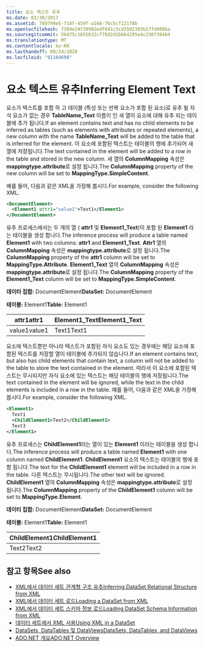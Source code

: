 ```yaml
---
title: 요소 텍스트 유추
ms.date: 03/30/2017
ms.assetid: 789799e5-716f-459f-a168-76c5cf22178b
ms.openlocfilehash: 7389e24f39902edf041c3cd3502303b17fd008ba
ms.sourcegitcommit: 5b475c1855b32cf78d2d1bbb4295e4c236f39464
ms.translationtype: MT
ms.contentlocale: ko-KR
ms.lasthandoff: 09/24/2020
ms.locfileid: "91164690"
---
```

# <a name="inferring-element-text"></a><span data-ttu-id="823bf-102">요소 텍스트 유추</span><span class="sxs-lookup"><span data-stu-id="823bf-102">Inferring Element Text</span></span>

<span data-ttu-id="823bf-103">요소가 텍스트를 포함 하 고 테이블 (특성 또는 반복 요소가 포함 된 요소)로 유추 될 자식 요소가 없는 경우 **TableName_Text** 이름이 인 새 열이 요소에 대해 유추 되는 테이블에 추가 됩니다.</span><span class="sxs-lookup"><span data-stu-id="823bf-103">If an element contains text and has no child elements to be inferred as tables (such as elements with attributes or repeated elements), a new column with the name **TableName_Text** will be added to the table that is inferred for the element.</span></span> <span data-ttu-id="823bf-104">이 요소에 포함된 텍스트는 테이블의 행에 추가되어 새 열에 저장됩니다.</span><span class="sxs-lookup"><span data-stu-id="823bf-104">The text contained in the element will be added to a row in the table and stored in the new column.</span></span> <span data-ttu-id="823bf-105">새 열의 **ColumnMapping** 속성은 **mappingtype.attribute**로 설정 됩니다.</span><span class="sxs-lookup"><span data-stu-id="823bf-105">The **ColumnMapping** property of the new column will be set to **MappingType.SimpleContent**.</span></span>  
  
 <span data-ttu-id="823bf-106">예를 들어, 다음과 같은 XML을 가정해 봅시다.</span><span class="sxs-lookup"><span data-stu-id="823bf-106">For example, consider the following XML.</span></span>  
  
```xml  
<DocumentElement>  
  <Element1 attr1="value1">Text1</Element1>  
</DocumentElement>  
```  
  
 <span data-ttu-id="823bf-107">유추 프로세스에서는 두 개의 열 ( **attr1** 및 **Element1_Text**)이 포함 된 **Element1** 라는 테이블을 생성 합니다.</span><span class="sxs-lookup"><span data-stu-id="823bf-107">The inference process will produce a table named **Element1** with two columns: **attr1** and **Element1_Text**.</span></span> <span data-ttu-id="823bf-108">**Attr1** 열의 **ColumnMapping** 속성은 **mappingtype.attribute**로 설정 됩니다.</span><span class="sxs-lookup"><span data-stu-id="823bf-108">The **ColumnMapping** property of the **attr1** column will be set to **MappingType.Attribute**.</span></span> <span data-ttu-id="823bf-109">**Element1_Text** 열의 **ColumnMapping** 속성은 **mappingtype.attribute**로 설정 됩니다.</span><span class="sxs-lookup"><span data-stu-id="823bf-109">The **ColumnMapping** property of the **Element1_Text** column will be set to **MappingType.SimpleContent**.</span></span>  
  
 <span data-ttu-id="823bf-110">**데이터 집합:** DocumentElement</span><span class="sxs-lookup"><span data-stu-id="823bf-110">**DataSet:** DocumentElement</span></span>  
  
 <span data-ttu-id="823bf-111">**테이블:** Element1</span><span class="sxs-lookup"><span data-stu-id="823bf-111">**Table:** Element1</span></span>  
  
|<span data-ttu-id="823bf-112">attr1</span><span class="sxs-lookup"><span data-stu-id="823bf-112">attr1</span></span>|<span data-ttu-id="823bf-113">Element1_Text</span><span class="sxs-lookup"><span data-stu-id="823bf-113">Element1_Text</span></span>|  
|-----------|--------------------|  
|<span data-ttu-id="823bf-114">value1</span><span class="sxs-lookup"><span data-stu-id="823bf-114">value1</span></span>|<span data-ttu-id="823bf-115">Text1</span><span class="sxs-lookup"><span data-stu-id="823bf-115">Text1</span></span>|  
  
 <span data-ttu-id="823bf-116">요소에 텍스트뿐만 아니라 텍스트가 포함된 자식 요소도 있는 경우에는 해당 요소에 포함된 텍스트를 저장할 열이 테이블에 추가되지 않습니다.</span><span class="sxs-lookup"><span data-stu-id="823bf-116">If an element contains text, but also has child elements that contain text, a column will not be added to the table to store the text contained in the element.</span></span> <span data-ttu-id="823bf-117">따라서 이 요소에 포함된 텍스트는 무시되지만 자식 요소에 있는 텍스트는 해당 테이블의 행에 저장됩니다.</span><span class="sxs-lookup"><span data-stu-id="823bf-117">The text contained in the element will be ignored, while the text in the child elements is included in a row in the table.</span></span> <span data-ttu-id="823bf-118">예를 들어, 다음과 같은 XML을 가정해 봅시다.</span><span class="sxs-lookup"><span data-stu-id="823bf-118">For example, consider the following XML.</span></span>  
  
```xml  
<Element1>  
  Text1  
  <ChildElement1>Text2</ChildElement1>  
  Text3  
</Element1>  
```  
  
 <span data-ttu-id="823bf-119">유추 프로세스는 **ChildElement1**라는 열이 있는 **Element1** 이라는 테이블을 생성 합니다.</span><span class="sxs-lookup"><span data-stu-id="823bf-119">The inference process will produce a table named **Element1** with one column named **ChildElement1**.</span></span> <span data-ttu-id="823bf-120">**ChildElement1** 요소의 텍스트는 테이블의 행에 포함 됩니다.</span><span class="sxs-lookup"><span data-stu-id="823bf-120">The text for the **ChildElement1** element will be included in a row in the table.</span></span> <span data-ttu-id="823bf-121">다른 텍스트는 무시됩니다.</span><span class="sxs-lookup"><span data-stu-id="823bf-121">The other text will be ignored.</span></span> <span data-ttu-id="823bf-122">**ChildElement1** 열의 **ColumnMapping** 속성은 **mappingtype.attribute**로 설정 됩니다.</span><span class="sxs-lookup"><span data-stu-id="823bf-122">The **ColumnMapping** property of the **ChildElement1** column will be set to **MappingType.Element**.</span></span>  
  
 <span data-ttu-id="823bf-123">**데이터 집합:** DocumentElement</span><span class="sxs-lookup"><span data-stu-id="823bf-123">**DataSet:** DocumentElement</span></span>  
  
 <span data-ttu-id="823bf-124">**테이블:** Element1</span><span class="sxs-lookup"><span data-stu-id="823bf-124">**Table:** Element1</span></span>  
  
|<span data-ttu-id="823bf-125">ChildElement1</span><span class="sxs-lookup"><span data-stu-id="823bf-125">ChildElement1</span></span>|  
|-------------------|  
|<span data-ttu-id="823bf-126">Text2</span><span class="sxs-lookup"><span data-stu-id="823bf-126">Text2</span></span>|  
  
## <a name="see-also"></a><span data-ttu-id="823bf-127">참고 항목</span><span class="sxs-lookup"><span data-stu-id="823bf-127">See also</span></span>

- [<span data-ttu-id="823bf-128">XML에서 데이터 세트 관계형 구조 유추</span><span class="sxs-lookup"><span data-stu-id="823bf-128">Inferring DataSet Relational Structure from XML</span></span>](inferring-dataset-relational-structure-from-xml.md)
- [<span data-ttu-id="823bf-129">XML에서 데이터 세트 로드</span><span class="sxs-lookup"><span data-stu-id="823bf-129">Loading a DataSet from XML</span></span>](loading-a-dataset-from-xml.md)
- [<span data-ttu-id="823bf-130">XML에서 데이터 세트 스키마 정보 로드</span><span class="sxs-lookup"><span data-stu-id="823bf-130">Loading DataSet Schema Information from XML</span></span>](loading-dataset-schema-information-from-xml.md)
- [<span data-ttu-id="823bf-131">데이터 세트에서 XML 사용</span><span class="sxs-lookup"><span data-stu-id="823bf-131">Using XML in a DataSet</span></span>](using-xml-in-a-dataset.md)
- [<span data-ttu-id="823bf-132">DataSets, DataTables 및 DataViews</span><span class="sxs-lookup"><span data-stu-id="823bf-132">DataSets, DataTables, and DataViews</span></span>](index.md)
- [<span data-ttu-id="823bf-133">ADO.NET 개요</span><span class="sxs-lookup"><span data-stu-id="823bf-133">ADO.NET Overview</span></span>](../ado-net-overview.md)
